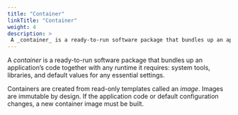 ```yaml
---
title: "Container"
linkTitle: "Container"
weight: 4
description: >
 A _container_ is a ready-to-run software package that bundles up an application’s code together with any runtime it requires: system tools, libraries, and default values for any essential settings.
---
```


A _container_ is a ready-to-run software package that bundles up an application’s code together with any runtime it requires: system tools, libraries, and default values for any essential settings.

Containers are created from read-only templates called an _image_. Images are immutable by design. If the application code or default configuration changes, a new container image must be built.
